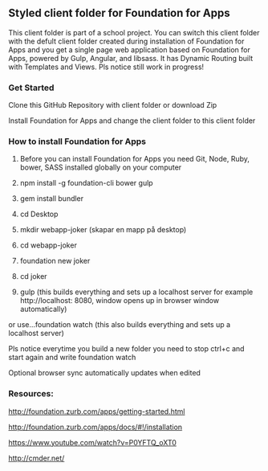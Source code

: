## Styled client folder for Foundation for Apps

This client folder is part of a school project. You can switch this client folder with the defult client folder created during installation of Foundation for Apps and you get a single page web application based on Foundation for Apps, powered by Gulp, Angular, and libsass. It has Dynamic Routing built with Templates and Views. Pls notice still work in progress!

### Get Started

Clone this GitHub Repository with client folder or download Zip 

Install Foundation for Apps and change the client folder to this client folder

### How to install Foundation for Apps

1. Before you can install Foundation for Apps you need Git, Node, Ruby, bower, SASS installed globally on your computer

2. npm install -g foundation-cli bower gulp 

3. gem install bundler

4. cd Desktop

5. mkdir webapp-joker (skapar en mapp på desktop)

6. cd webapp-joker

7. foundation new joker

8. cd joker

9. gulp (this builds everything and sets up a localhost server for example http://localhost: 8080, window opens up in browser window automatically)

or use...foundation watch
(this also builds everything and sets up a localhost server)

Pls notice everytime you build a new folder you need to stop ctrl+c and start again and write foundation watch

Optional browser sync automatically updates when edited

### Resources:

http://foundation.zurb.com/apps/getting-started.html

http://foundation.zurb.com/apps/docs/#!/installation

https://www.youtube.com/watch?v=P0YFTQ_oXT0

http://cmder.net/


